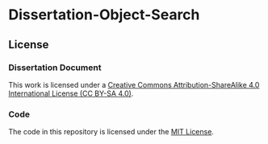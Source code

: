 # Dissertation-Object-Search

## License

### Dissertation Document
This work is licensed under a [Creative Commons Attribution-ShareAlike 4.0 International License (CC BY-SA 4.0)](https://creativecommons.org/licenses/by-sa/4.0/).

### Code
The code in this repository is licensed under the [MIT License](LICENSE).

